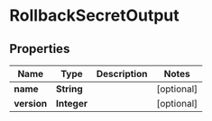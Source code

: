 

# RollbackSecretOutput

## Properties

Name | Type | Description | Notes
------------ | ------------- | ------------- | -------------
**name** | **String** |  |  [optional]
**version** | **Integer** |  |  [optional]



